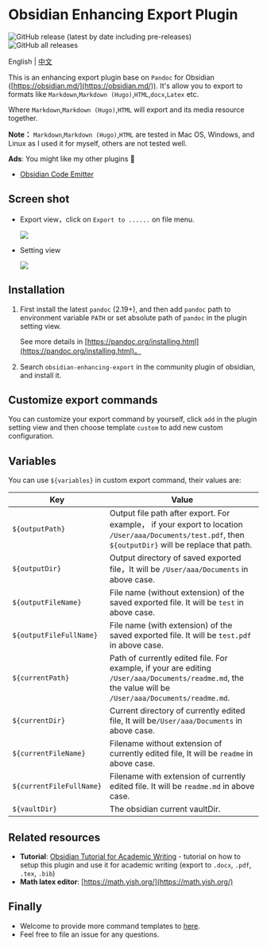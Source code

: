 # Obsidian Enhancing Export Plugin

![GitHub release (latest by date including pre-releases)](https://img.shields.io/github/v/release/mokeyish/obsidian-enhancing-export?display_name=tag&include_prereleases)
![GitHub all releases](https://img.shields.io/github/downloads/mokeyish/obsidian-enhancing-export/total?style=flat-square)

English | [中文](https://github.com/mokeyish/obsidian-enhancing-export/blob/master/README_zh-CN.md)

This is an enhancing export plugin base on `Pandoc` for Obsidian ([https://obsidian.md/](https://obsidian.md/)). It's allow you to export to formats like `Markdown`,`Markdown (Hugo)`,`HTML`,`docx`,`Latex` etc.

Where `Markdown`,`Markdown (Hugo)`,`HTML` will export and its media resource together.

**Note：**  `Markdown`,`Markdown (Hugo)`,`HTML` are tested in Mac OS, Windows, and Linux as I used it for myself, others are not tested well.


**Ads**: You might like my other plugins 🤪
- [Obsidian Code Emitter](https://github.com/mokeyish/obsidian-code-emitter)


## Screen shot

- Export view，click on `Export to ......` on file menu.

  ![](https://raw.githubusercontent.com/mokeyish/obsidian-enhancing-export/master/screenshot/exportview_en-US.png)
- Setting view

  ![](https://raw.githubusercontent.com/mokeyish/obsidian-enhancing-export/master/screenshot/settingview_en-US.png)

## Installation

1. First install the latest `pandoc` (2.19+), and then add `pandoc` path to environment variable `PATH` or set absolute path of `pandoc` in the plugin setting view.

   See more details in [https://pandoc.org/installing.html](https://pandoc.org/installing.html)。

2. Search `obsidian-enhancing-export` in the community plugin of obsidian, and install it.

## Customize export commands

You can customize your export command by yourself, click `add` in the plugin setting view and then choose template `custom` to add new custom configuration.

## Variables 

You can use `${variables}` in custom export command, their values are:

| Key                      | Value                                                                                                                                                   |
|--------------------------|---------------------------------------------------------------------------------------------------------------------------------------------------------|
| `${outputPath}`          | Output file path after export. For example， if your export to location `/User/aaa/Documents/test.pdf`, then `${outputDir}`  will be replace that path.  |
| `${outputDir}`           | Output directory of saved exported file，It will be `/User/aaa/Documents` in above case.                                                                 |
| `${outputFileName}`      | File name (without extension)  of the saved exported file. It will be `test` in above case.                                                             |
| `${outputFileFullName}`  | File name (with extension)  of the saved exported file. It will be `test.pdf` in above case.                                                            |
| `${currentPath}`         | Path of currently edited file. For example, if your are editing `/User/aaa/Documents/readme.md`, the the value will be `/User/aaa/Documents/readme.md`. |
| `${currentDir}`          | Current directory of currently edited file, It will be`/User/aaa/Documents` in above case.                                                              |
| `${currentFileName}`     | Filename without extension of currently edited file, It will be `readme` in above case.                                                                 |
| `${currentFileFullName}` | Filename with extension of currently edited file. It will be `readme.md` in above case.                                                                 |
| `${vaultDir}`            | The obsidian current vaultDir.                                                                                                                          |

## Related resources

- **Tutorial**: [Obsidian Tutorial for Academic Writing](obsidian-tutorial-for-academic-writing-87b038060522) - tutorial on how to setup this plugin and use it for academic writing (export to `.docx`, `.pdf`, `.tex`, `.bib`)
- **Math latex editor**: [https://math.yish.org/](https://math.yish.org/)

## Finally

- Welcome to provide more command templates to [here](src/export_command_templates.ts).
- Feel free to file an issue for any questions.

